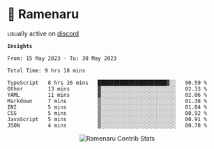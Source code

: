 # 🍜 Ramenaru

usually active on <a href="https://discordapp.com/users/503291004200157185">discord</a> 

**`Insights`**

<!--START_SECTION:waka-->

```text
From: 15 May 2023 - To: 30 May 2023

Total Time: 9 hrs 18 mins

TypeScript   8 hrs 26 mins   ██████████████████████▓░░   90.59 %
Other        13 mins         ▓░░░░░░░░░░░░░░░░░░░░░░░░   02.33 %
YAML         11 mins         ▓░░░░░░░░░░░░░░░░░░░░░░░░   02.06 %
Markdown     7 mins          ▒░░░░░░░░░░░░░░░░░░░░░░░░   01.38 %
INI          5 mins          ▒░░░░░░░░░░░░░░░░░░░░░░░░   01.04 %
CSS          5 mins          ▒░░░░░░░░░░░░░░░░░░░░░░░░   00.92 %
JavaScript   5 mins          ▒░░░░░░░░░░░░░░░░░░░░░░░░   00.91 %
JSON         4 mins          ▒░░░░░░░░░░░░░░░░░░░░░░░░   00.78 %
```

<!--END_SECTION:waka-->

<div style="text-align: center;">
   <img align="center" src="https://github-readme-streak-stats.herokuapp.com/?user=Ramenaru&theme=dark&card_width=520" alt="Ramenaru Contrib Stats" />
</div>



